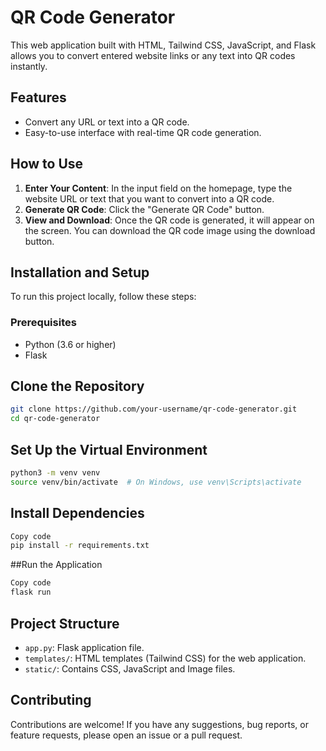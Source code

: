 # QR Code Generator

This web application built with HTML, Tailwind CSS, JavaScript, and Flask allows you to convert entered website links or any text into QR codes instantly.

## Features

- Convert any URL or text into a QR code.
- Easy-to-use interface with real-time QR code generation.

## How to Use

1. **Enter Your Content**: In the input field on the homepage, type the website URL or text that you want to convert into a QR code.
2. **Generate QR Code**: Click the "Generate QR Code" button.
3. **View and Download**: Once the QR code is generated, it will appear on the screen. You can download the QR code image using the download button.

## Installation and Setup

To run this project locally, follow these steps:

### Prerequisites

- Python (3.6 or higher)
- Flask

## Clone the Repository

```bash
git clone https://github.com/your-username/qr-code-generator.git
cd qr-code-generator
```

## Set Up the Virtual Environment

```bash
python3 -m venv venv
source venv/bin/activate  # On Windows, use venv\Scripts\activate
```

## Install Dependencies
```bash
Copy code
pip install -r requirements.txt
```

##Run the Application
```bash
Copy code
flask run
```

## Project Structure

- `app.py`: Flask application file.
- `templates/`: HTML templates (Tailwind CSS) for the web application.
- `static/`: Contains CSS, JavaScript and Image files.

## Contributing

Contributions are welcome! If you have any suggestions, bug reports, or feature requests, please open an issue or a pull request.
